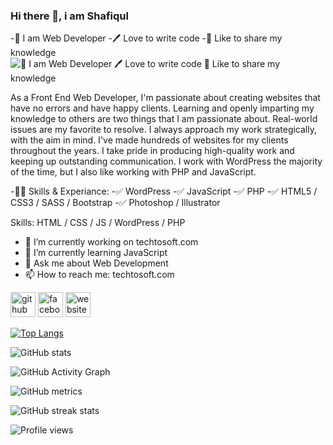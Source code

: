 ### Hi there 👋, i am Shafiqul
-👑 I am Web Developer 
-🖊️ Love to write code 
-🎤 Like to share my knowledge
![👑 I am Web Developer 
🖊️ Love to write code 
🎤 Like to share my knowledge](https://scontent.fdac5-2.fna.fbcdn.net/v/t39.30808-6/359748189_123888640755755_8985664639963756564_n.jpg?stp=dst-jpg_s960x960&_nc_cat=102&ccb=1-7&_nc_sid=52f669&_nc_ohc=rddikzUU0w4AX9cPq2S&_nc_ht=scontent.fdac5-2.fna&oh=00_AfAFKn4cWRHdFQQYwTlRlHufH1_blVO2z54xkJlopWK2Cw&oe=6529A002)

As a Front End Web Developer, I'm passionate about creating websites that have no errors and have happy clients. Learning and openly imparting my knowledge to others are two things that I am passionate about. Real-world issues are my favorite to resolve. I always approach my work strategically, with the aim in mind. I've made hundreds of websites for my clients throughout the years. I take pride in producing high-quality work and keeping up outstanding communication. I work with WordPress the majority of the time, but I also like working with PHP and JavaScript.

-👨‍💻 Skills & Experiance:
-✅ WordPress
-✅ JavaScript
-✅ PHP
-✅ HTML5 / CSS3 / SASS / Bootstrap
-✅ Photoshop / Illustrator

Skills: HTML / CSS / JS / WordPress / PHP

- 🔭 I’m currently working on techtosoft.com 
- 🌱 I’m currently learning JavaScript 
- 💬 Ask me about Web Development 
- 📫 How to reach me: techtosoft.com 


[<img src='https://cdn.jsdelivr.net/npm/simple-icons@3.0.1/icons/github.svg' alt='github' height='40'>](https://github.com/shafiqcse)  [<img src='https://cdn.jsdelivr.net/npm/simple-icons@3.0.1/icons/facebook.svg' alt='facebook' height='40'>](https://www.facebook.com/https://www.facebook.com/profile.php?id=100094038581095)  [<img src='https://cdn.jsdelivr.net/npm/simple-icons@3.0.1/icons/icloud.svg' alt='website' height='40'>](techtosoft.com)  

[![Top Langs](https://github-readme-stats.vercel.app/api/top-langs/?username=shafiqcse)](https://github.com/anuraghazra/github-readme-stats)

![GitHub stats](https://github-readme-stats.vercel.app/api?username=shafiqcse&show_icons=true&count_private=true)  

![GitHub Activity Graph](https://activity-graph.herokuapp.com/graph?username=shafiqcse)  

![GitHub metrics](https://metrics.lecoq.io/shafiqcse)  

![GitHub streak stats](https://streak-stats.demolab.com/?user=shafiqcse)  

![Profile views](https://gpvc.arturio.dev/shafiqcse)  
